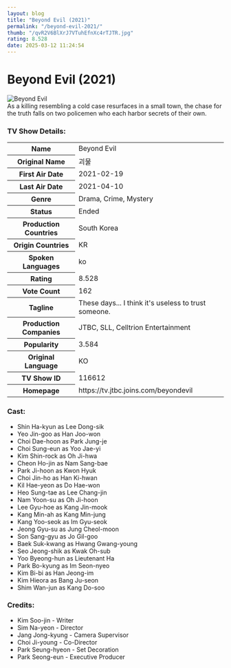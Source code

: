```yaml
---
layout: blog
title: "Beyond Evil (2021)"
permalink: "/beyond-evil-2021/"
thumb: "/qvR2V6BlXrJ7VTuhEfnXc4rTJTR.jpg"
rating: 8.528
date: 2025-03-12 11:24:54
---
```

<h1 class="title">Beyond Evil (2021)</h1><div class="poster"><img src="{{ site.imglink }}/qvR2V6BlXrJ7VTuhEfnXc4rTJTR.jpg" class="img-fluid my-3" alt="Beyond Evil"/></div><div class="plot">As a killing resembling a cold case resurfaces in a small town, the chase for the truth falls on two policemen who each harbor secrets of their own.</div><h3>TV Show Details:</h3><table class="table table-bordered details"><tr><th>Name</th><td>Beyond Evil</td></tr><tr><th>Original Name</th><td>괴물</td></tr><tr><th>First Air Date</th><td>2021-02-19</td></tr><tr><th>Last Air Date</th><td>2021-04-10</td></tr><tr><th>Genre</th><td>Drama, Crime, Mystery</td></tr><tr><th>Status</th><td>Ended</td></tr><tr><th>Production Countries</th><td>South Korea</td></tr><tr><th>Origin Countries</th><td>KR</td></tr><tr><th>Spoken Languages</th><td>ko</td></tr><tr><th>Rating</th><td>8.528</td></tr><tr><th>Vote Count</th><td>162</td></tr><tr><th>Tagline</th><td>These days... I think it's useless to trust someone.</td></tr><tr><th>Production Companies</th><td>JTBC, SLL, Celltrion Entertainment</td></tr><tr><th>Popularity</th><td>3.584</td></tr><tr><th>Original Language</th><td>KO</td></tr><tr><th>TV Show ID</th><td>116612</td></tr><tr><th>Homepage</th><td>https://tv.jtbc.joins.com/beyondevil</td></tr></table><h3>Cast:</h3><ul class="list-group cast"><li>Shin Ha-kyun as Lee Dong-sik</li><li>Yeo Jin-goo as Han Joo-won</li><li>Choi Dae-hoon as Park Jung-je</li><li>Choi Sung-eun as Yoo Jae-yi</li><li>Kim Shin-rock as Oh Ji-hwa</li><li>Cheon Ho-jin as Nam Sang-bae</li><li>Park Ji-hoon as Kwon Hyuk</li><li>Choi Jin-ho as Han Ki-hwan</li><li>Kil Hae-yeon as Do Hae-won</li><li>Heo Sung-tae as Lee Chang-jin</li><li>Nam Yoon-su as Oh Ji-hoon</li><li>Lee Gyu-hoe as Kang Jin-mook</li><li>Kang Min-ah as Kang Min-jung</li><li>Kang Yoo-seok as Im Gyu-seok</li><li>Jeong Gyu-su as Jung Cheol-moon</li><li>Son Sang-gyu as Jo Gil-goo</li><li>Baek Suk-kwang as Hwang Gwang-young</li><li>Seo Jeong-shik as Kwak Oh-sub</li><li>Yoo Byeong-hun as Lieutenant Ha</li><li>Park Bo-kyung as Im Seon-nyeo</li><li>Kim Bi-bi as Han Jeong-im</li><li>Kim Hieora as Bang Ju-seon</li><li>Shim Wan-jun as Kang Do-soo</li></ul><h3>Credits:</h3><ul class="list-group crew"><li>Kim Soo-jin - Writer</li><li>Sim Na-yeon - Director</li><li>Jang Jong-kyung - Camera Supervisor</li><li>Choi Ji-young - Co-Director</li><li>Park Seung-hyeon - Set Decoration</li><li>Park Seong-eun - Executive Producer</li></ul>